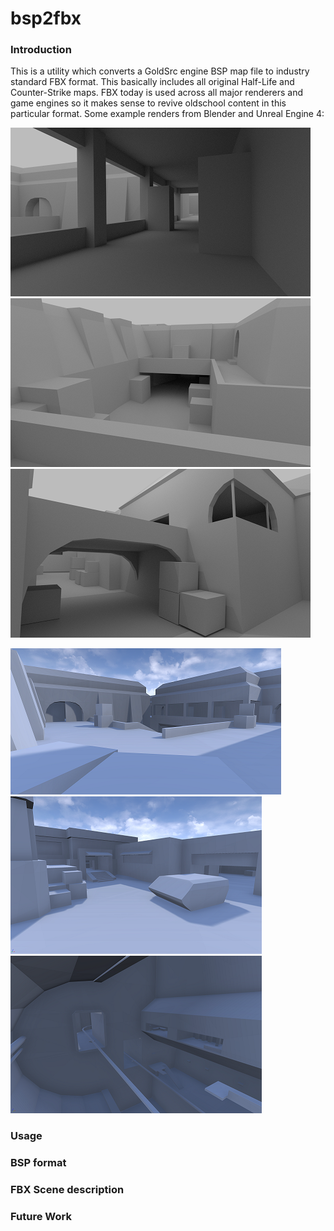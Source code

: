 # bsp2fbx

### Introduction

This is a utility which converts a GoldSrc engine BSP map file to industry standard FBX format. This basically includes all original Half-Life and Counter-Strike maps. FBX today is used across all major renderers and game engines so it makes sense to revive oldschool content in this particular format. Some example renders from Blender and Unreal Engine 4:

![blender_aztec](/images/blender/RPR_aztec_11_small.png) ![blender_dust](/images/blender/RPR_dust_2_small.png) ![blender_interno](/images/blender/RPR_inferno_1_small.png)

![ue4_aztec](/images/ue4/cstrike_aztec_small.png) ![ue4_office](/images/ue4/cstrike_office_small.png) ![ue4_italy](/images/ue4/hl_intro_small.png)

### Usage

### BSP format

### FBX Scene description

### Future Work
